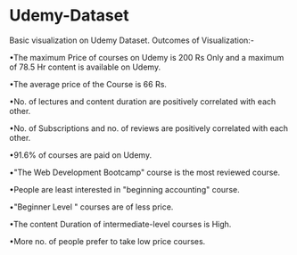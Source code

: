 # Udemy-Dataset
Basic visualization on Udemy Dataset.
Outcomes of Visualization:-

•The maximum Price of courses on Udemy is 200 Rs Only and a maximum of 78.5 Hr content is available
on Udemy.

•The average price of the Course is 66 Rs.

•No. of lectures and content duration are positively correlated with each other.

•No. of Subscriptions and no. of reviews are positively correlated with each other.

•91.6% of courses are paid on Udemy.

•"The Web Development Bootcamp" course is the most reviewed course.

•People are least interested in "beginning accounting" course.

•"Beginner Level " courses are of less price.

•The content Duration of intermediate-level courses is High.

•More no. of people prefer to take low price courses.

